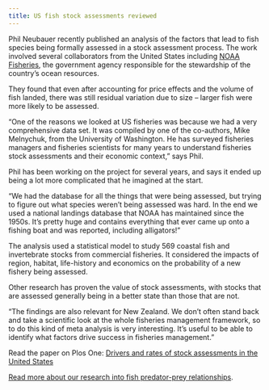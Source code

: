 ```yaml
---
title: US fish stock assessments reviewed
---
```

Phil Neubauer recently published an analysis of the factors that lead to fish
species being formally assessed in a stock assessment process. The work involved
several collaborators from the United States including [NOAA
Fisheries](https://www.fisheries.noaa.gov/welcome), the government agency
responsible for the stewardship of the country’s ocean resources.

<!--more-->

They found that even after accounting for price effects and the volume of fish
landed, there was still residual variation due to size – larger fish were
more likely to be assessed.

“One of the reasons we looked at US fisheries was because we had a very
comprehensive data set. It was compiled by one of the co-authors, Mike
Melnychuk, from the University of Washington. He has surveyed fisheries managers
and fisheries scientists for many years to understand fisheries stock assessments and
their economic context,” says Phil.

Phil has been working on the project for several years, and says it ended up
being a lot more complicated that he imagined at the start.

“We had the database for all the things that were being assessed, but trying to
figure out what species weren’t being assessed was hard. In the end we
used a national landings database that NOAA has maintained since the 1950s. It’s
pretty huge and contains everything that ever came up onto a fishing boat and
was reported, including alligators!”

The analysis used a statistical model to study 569 coastal fish and invertebrate
stocks from commercial fisheries. It considered the impacts of region, habitat,
life-history and economics on the probability of a new fishery being assessed.

Other research has proven the value of stock assessments, with stocks that are
assessed generally being in a better state than those that are not.

“The findings are also relevant for New Zealand. We don’t often stand back and
take a scientific look at the whole fisheries management framework, so to do
this kind of meta analysis is very interesting. It’s useful to be able to
identify what factors drive success in fisheries management.”

Read the paper on Plos One: [Drivers and rates of stock assessments in the
United
States](http://journals.plos.org/plosone/article/comments?id=10.1371/journal.pone.0196483)

[Read more about our research into fish predator-prey
relationships](https://www.dragonfly.co.nz/work/predator-prey.html).
